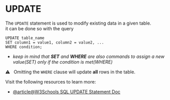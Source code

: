 # UPDATE

The `UPDATE` statement is used to modify existing data in a given table. <br/>
it can be done so with the query

```
UPDATE table_name
SET column1 = value1, column2 = value2, ...
WHERE condition;
```

- _keep in mind that **SET** and **WHERE** are also commands to assign a new value(SET) only if the condition is met(WHERE)_

⚠️ &nbsp; Omitting the `WHERE` clause will update **all** rows in the table.

Visit the following resources to learn more:

- [@article@W3Schools SQL UPDATE Statement Doc](https://www.w3schools.com/sql/sql_update.asp)
